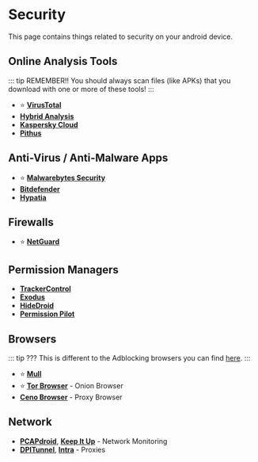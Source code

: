 # Security

This page contains things related to security on your android device.

## Online Analysis Tools
::: tip REMEMBER!!
You should always scan files (like APKs) that you download with one or more of these tools!
:::
* ⭐ [**VirusTotal**](https://www.virustotal.com/)
* [**Hybrid Analysis**](https://www.hybrid-analysis.com/)
* [**Kaspersky Cloud**](https://opentip.kaspersky.com/)
* [**Pithus**](https://beta.pithus.org/)

## Anti-Virus / Anti-Malware Apps
* ⭐ [**Malwarebytes Security**](https://www.malwarebytes.com/mobile/)
* [**Bitdefender**](https://www.bitdefender.com.au/solutions/antivirus-free-for-android)
* [**Hypatia**](https://gitlab.com/divested-mobile/hypatia)

## Firewalls
* ⭐ [**NetGuard**](https://github.com/M66B/NetGuard)

## Permission Managers
* [**TrackerControl**](https://trackercontrol.org/)
* [**Exodus**](https://reports.exodus-privacy.eu.org/en/)
* [**HideDroid**](https://github.com/Mobile-IoT-Security-Lab/HideDroid)
* [**Permission Pilot**](https://github.com/d4rken-org/permission-pilot)

## Browsers
::: tip ???
This is different to the Adblocking browsers you can find [here](https://i-like-android.github.io/adblocking.html#adblocking-browsers).
:::
* ⭐ [**Mull**](http://gitlab.com/divested-mobile/mull-fenix)
* ⭐ [**Tor Browser**](https://tb-manual.torproject.org/mobile-tor/) - Onion Browser
* [**Ceno Browser**](https://censorship.no/en/index.html) - Proxy Browser

## Network
* [**PCAPdroid**](https://f-droid.org/packages/com.emanuelef.remote_capture), [**Keep It Up**](https://github.com/ibbaa/keepitup/) - Network Monitoring
* [**DPITunnel**](https://github.com/nomoresat/DPITunnel-android), [**Intra**](https://getintra.org/) - Proxies